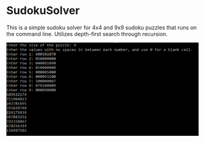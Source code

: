 # SudokuSolver
This is a simple sudoku solver for 4x4 and 9x9 sudoku puzzles that runs on the command line. Utilizes depth-first search through recursion.

![](images/SudokuImage1.png)

